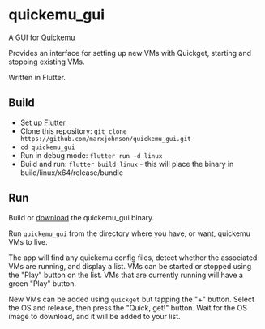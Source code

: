 # quickemu_gui

A GUI for [Quickemu](https://github.com/wimpysworld/quickemu)

Provides an interface for setting up new VMs with Quickget, starting and stopping existing VMs.

Written in Flutter.

## Build

* [Set up Flutter](https://ubuntu.com/blog/getting-started-with-flutter-on-ubuntu)
* Clone this repository: `git clone https://github.com/marxjohnson/quickemu_gui.git`
* `cd quickemu_gui`
* Run in debug mode: `flutter run -d linux`
* Build and run: `flutter build linux` - this will place the binary in build/linux/x64/release/bundle

## Run
Build or [download](https://github.com/marxjohnson/quickemu_gui/releases/) the quickemu_gui binary.

Run `quickemu_gui` from the directory where you have, or want, quickemu VMs to live.

The app will find any quickemu config files, detect whether the associated VMs are running, and
display a list. VMs can be started or stopped using the "Play" button on the list. VMs that
are currently running will have a green "Play" button.

New VMs can be added using `quickget` but tapping the "+" button. Select the OS and release, then
press the "Quick, get!" button. Wait for the OS image to download, and it will be added to your
list.
